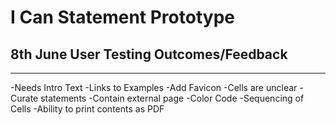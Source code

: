 # I Can Statement Prototype

## 8th June User Testing Outcomes/Feedback
---
-Needs Intro Text
-Links to Examples
-Add Favicon
-Cells are unclear
-Curate statements
-Contain external page
-Color Code
-Sequencing of Cells
-Ability to print contents as PDF
